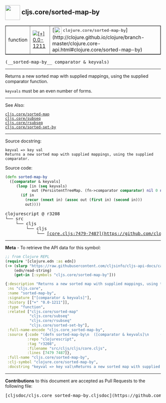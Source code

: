 ## <img width="48px" valign="middle" src="http://i.imgur.com/Hi20huC.png"> cljs.core/sorted-map-by

 <table border="1">
<tr>

<td>function</td>
<td><a href="https://github.com/cljsinfo/cljs-api-docs/tree/0.0-1211"><img valign="middle" alt="[+] 0.0-1211" src="https://img.shields.io/badge/+-0.0--1211-lightgrey.svg"></a> </td>
<td>
[<img height="24px" valign="middle" src="http://i.imgur.com/1GjPKvB.png"> <samp>clojure.core/sorted-map-by</samp>](http://clojure.github.io/clojure/branch-master/clojure.core-api.html#clojure.core/sorted-map-by)
</td>
</tr>
</table>

 <samp>
(__sorted-map-by__ comparator & keyvals)<br>
</samp>

---

Returns a new sorted map with supplied mappings, using the supplied comparator
function.

`keyvals` must be an even number of forms.

---


See Also:

[`cljs.core/sorted-map`](cljs.core_sorted-map.md)<br>
[`cljs.core/subseq`](cljs.core_subseq.md)<br>
[`cljs.core/rsubseq`](cljs.core_rsubseq.md)<br>
[`cljs.core/sorted-set-by`](cljs.core_sorted-set-by.md)<br>

---

Source docstring:

```
keyval => key val
Returns a new sorted map with supplied mappings, using the supplied comparator.
```

Source code:

```clj
(defn sorted-map-by
  ([comparator & keyvals]
     (loop [in (seq keyvals)
            out (PersistentTreeMap. (fn->comparator comparator) nil 0 nil 0)]
       (if in
         (recur (nnext in) (assoc out (first in) (second in)))
         out))))
```

 <pre>
clojurescript @ r3208
└── src
    └── cljs
        └── cljs
            └── <ins>[core.cljs:7479-7487](https://github.com/clojure/clojurescript/blob/r3208/src/cljs/cljs/core.cljs#L7479-L7487)</ins>
</pre>


---

__Meta__ - To retrieve the API data for this symbol:

```clj
;; from Clojure REPL
(require '[clojure.edn :as edn])
(-> (slurp "https://raw.githubusercontent.com/cljsinfo/cljs-api-docs/catalog/cljs-api.edn")
    (edn/read-string)
    (get-in [:symbols "cljs.core/sorted-map-by"]))
```

```clj
{:description "Returns a new sorted map with supplied mappings, using the supplied comparator\nfunction.\n\n`keyvals` must be an even number of forms.",
 :ns "cljs.core",
 :name "sorted-map-by",
 :signature ["[comparator & keyvals]"],
 :history [["+" "0.0-1211"]],
 :type "function",
 :related ["cljs.core/sorted-map"
           "cljs.core/subseq"
           "cljs.core/rsubseq"
           "cljs.core/sorted-set-by"],
 :full-name-encode "cljs.core_sorted-map-by",
 :source {:code "(defn sorted-map-by\n  ([comparator & keyvals]\n     (loop [in (seq keyvals)\n            out (PersistentTreeMap. (fn->comparator comparator) nil 0 nil 0)]\n       (if in\n         (recur (nnext in) (assoc out (first in) (second in)))\n         out))))",
          :repo "clojurescript",
          :tag "r3208",
          :filename "src/cljs/cljs/core.cljs",
          :lines [7479 7487]},
 :full-name "cljs.core/sorted-map-by",
 :clj-symbol "clojure.core/sorted-map-by",
 :docstring "keyval => key val\nReturns a new sorted map with supplied mappings, using the supplied comparator."}

```

---

__Contributions__ to this document are accepted as Pull Requests to the following file:

 <pre>
[cljsdoc/cljs.core_sorted-map-by.cljsdoc](https://github.com/cljsinfo/cljs-api-docs/blob/master/cljsdoc/cljs.core_sorted-map-by.cljsdoc)
</pre>

